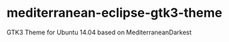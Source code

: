mediterranean-eclipse-gtk3-theme
================================

GTK3 Theme for Ubuntu 14.04 based on MediterraneanDarkest
